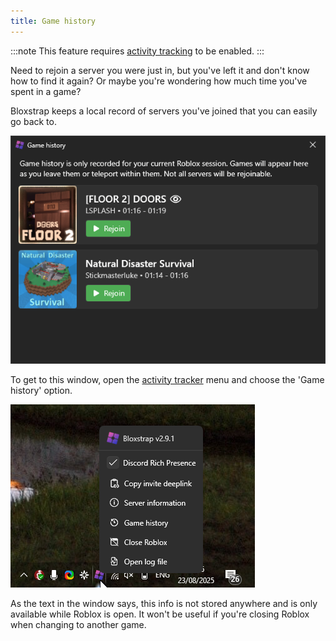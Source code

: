 ```yaml
---
title: Game history
---
```


:::note
This feature requires [activity tracking](/wiki/features/activity-tracking/) to be enabled.
:::

Need to rejoin a server you were just in, but you've left it and don't know how to find it again? Or maybe you're wondering how much time you've spent in a game?

Bloxstrap keeps a local record of servers you've joined that you can easily go back to.

![A screenshot showing a 'Game history' window of two games, each with a Rejoin button. It also contains text saying: 'Game history is only recorded for your current Roblox session. Games will appear here as you leave them or teleport within them. Not all servers will be rejoinable.'](../../../../assets/wiki/game-history.png)

To get to this window, open the [activity tracker](/wiki/features/activity-tracking/) menu and choose the 'Game history' option.

![Screenshot showing an icon of the Bloxstrap logo in the system tray, mouse cursor over it, with a right-click menu of Bloxstrap options showing](../../../../assets/wiki/activity-tracker.png)

As the text in the window says, this info is not stored anywhere and is only available while Roblox is open. It won't be useful if you're closing Roblox when changing to another game. 